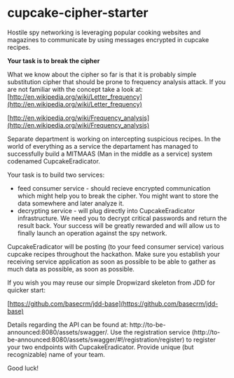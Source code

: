 cupcake-cipher-starter
======================

Hostile spy networking is leveraging popular cooking websites and magazines to communicate by using messages encrypted in cupcake recipes. 

**Your task is to break the cipher**

What we know about the cipher so far is that it is probably simple substitution cipher that should be prone to frequency analysis attack. If you are not familiar with the concept take a look at:
[http://en.wikipedia.org/wiki/Letter_frequency](http://en.wikipedia.org/wiki/Letter_frequency)


[http://en.wikipedia.org/wiki/Frequency_analysis](http://en.wikipedia.org/wiki/Frequency_analysis)

Separate department is working on intercepting suspicious recipes. In the world of everything as a service the departament has managed to successfully build a MITMAAS (Man in the middle as a service) system codenamed CupcakeEradicator. 

Your task is to build two services:
 - feed consumer service - should recieve encrypted communication which might help you to break the cipher. You might want to store the data somewhere and later analyze it.
 - decrypting service - will plug directly into CupcakeEradicator infrastructure. We need you to decrypt critical passwords and return the result back. Your success will be greatly rewarded and will allow us to finally launch an operation against the spy network.
 
CupcakeEradicator will be posting (to your feed consumer service) various cupcake recipes throughout the hackathon. Make sure you establish your receiving service application as soon as possible to be able to gather as much data as possible, as soon as possible.

If you wish you may reuse our simple Dropwizard skeleton from JDD for quicker start:

[https://github.com/basecrm/jdd-base](https://github.com/basecrm/jdd-base)

Details regarding the API can be found at: http://to-be-announced:8080/assets/swagger/.
Use the registration service (http://to-be-announced:8080/assets/swagger/#!/registration/register) to register your two endpoints with CupcakeEradicator. Provide unique (but recognizable) name of your team.

Good luck!
